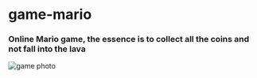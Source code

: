 # game-mario
<h3>Online Mario game, the essence is to collect all the coins and not fall into the lava</h3>
<img src="https://lh3.googleusercontent.com/vTqLtIkNAOZwWuZC2r46tIzPO7DGh42VfiWgyxcmosqgg4kIdfRwKmQg3AwvSACuZoMDUJ-oZyPObLM5CdztpNV9PhNQjsnlUvCihyT8OUMr8MhOjiJ8X7255Ubce0uiyjafXwVOSTsPNxRQEYYmJ2dxu1GY3G38HkwYhzvnBRD1F7gblxcx67NRhtDqjbQlLBncwps4ToGlpWRlg0zv8ge81JvfdN4T1aYu_81h1C1d6_D2QI4geyRuDHkP83dJFxkKmkTmqP6UWHTFF70PL0AP3rxBQ_CRzMBddePmBwAcvl9XH3pfGv-G8sKkxSfuwS-08V5ZQoB5YBqXX3jXu-wu_aFM2Xg3e-q8AWYwXc_-m4lCXEdUUAqwI5ZV3A86rTeP0Z5-pnwO5zfPfnJn0HoJy_71E7sQkl3x6D2fsY-LEctrTzttshhz6-7pN4HYdn0MH3xuSkGbJiW3kOJTS-cNUZgZsrWfIeuTLowjw7vUB0xXNZH8dhuJoZzAUOSX_zqTNPcR78TXYRpAW8EQPzSiIRABa69j0ubLGs8KWw7qzlAr_i1xw0WXOmkRW738o31SF8Sq0lF5QObJCPu4khymU2eCkx1Jt7ZgOcda4yyw83vs0uTtDRgq3veWDgF5VnnZhtWgg1ZfeM4BEqV17Ip0N19jdRc9kFAXt7KazqFB4pMHE-2tEYTIOZu6Y9r-leLmE_Y2fLwzopEgybiUYTsBByeyFxZm3bIEW1Ash--2aiFrt83RDn94Jele3D2E0kNVpPq-D6z81C8wRVK4zWGFpVWd1TJ2AUtuAUh59CrKeBm3Q72DQMZsfMPPb_J39OwGKJSSLgp6reyZ9rXMxsmo6KUama-Ra_E6LjQa59wJXsYe-5Nq_u4uRTAuBix8Yq6-a6OMEhtf8dAV_4heJqH_N6wADfhA3wQTPZo5-1kHfdQQAnbHQuNx5_g0shhvjAwFyWqh-7NRZ1kC=w1605-h903-no?authuser=1" alt="game photo">
